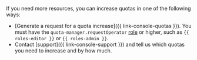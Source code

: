 
If you need more resources, you can increase quotas in one of the following ways:

* [Generate a request for a quota increase]({{ link-console-quotas }}). You must have the `quota-manager.requestOperator` [role](../iam/roles-reference.md#quota-manager-requestoperator) or higher, such as `{{ roles-editor }}` or `{{ roles-admin }}`.
* Contact [support]({{ link-console-support }}) and tell us which quotas you need to increase and by how much.
